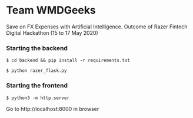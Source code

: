 # Team WMDGeeks
Save on FX Expenses with Artificial Intelligence. Outcome of Razer Fintech Digital Hackathon (15 to 17 May 2020)

### Starting the backend
`$ cd backend && pip install -r requirements.txt`

`$ python razer_flask.py`

### Starting the frontend
`$ python3 -m http.server`

Go to http://localhost:8000 in browser
